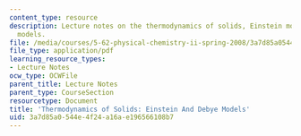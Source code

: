 ```yaml
---
content_type: resource
description: Lecture notes on the thermodynamics of solids, Einstein models, and Debye
  models.
file: /media/courses/5-62-physical-chemistry-ii-spring-2008/3a7d85a0544e4f24a16ae196566108b7_21_562ln08.pdf
file_type: application/pdf
learning_resource_types:
- Lecture Notes
ocw_type: OCWFile
parent_title: Lecture Notes
parent_type: CourseSection
resourcetype: Document
title: 'Thermodynamics of Solids: Einstein And Debye Models'
uid: 3a7d85a0-544e-4f24-a16a-e196566108b7
---
```

